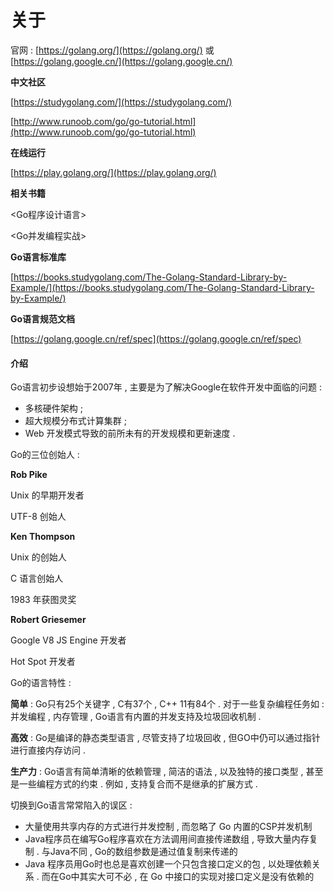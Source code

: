 # 关于

官网 : [https://golang.org/](https://golang.org/) 或 [https://golang.google.cn/](https://golang.google.cn/)

**中文社区**

[https://studygolang.com/](https://studygolang.com/)

[http://www.runoob.com/go/go-tutorial.html](http://www.runoob.com/go/go-tutorial.html)

**在线运行**

[https://play.golang.org/](https://play.golang.org/)

**相关书籍**

&lt;Go程序设计语言&gt;

&lt;Go并发编程实战&gt;

**Go语言标准库**

[https://books.studygolang.com/The-Golang-Standard-Library-by-Example/](https://books.studygolang.com/The-Golang-Standard-Library-by-Example/)

**Go语言规范文档**

[https://golang.google.cn/ref/spec](https://golang.google.cn/ref/spec)

#### 介绍

Go语言初步设想始于2007年 , 主要是为了解决Google在软件开发中面临的问题 :

* 多核硬件架构 ; 
* 超大规模分布式计算集群 ; 
* Web 开发模式导致的前所未有的开发规模和更新速度 . 

Go的三位创始人 :

**Rob Pike**

Unix 的早期开发者

UTF-8 创始人

**Ken Thompson**

Unix 的创始人

C 语言创始人

1983 年获图灵奖

**Robert Griesemer**

Google V8 JS Engine 开发者

Hot Spot 开发者

Go的语言特性 :

**简单** : Go只有25个关键字 , C有37个 , C++ 11有84个 . 对于一些复杂编程任务如 : 并发编程 , 内存管理 , Go语言有内置的并发支持及垃圾回收机制 .

**高效** : Go是编译的静态类型语言 , 尽管支持了垃圾回收 , 但GO中仍可以通过指针进行直接内存访问 .

**生产力** : Go语言有简单清晰的依赖管理 , 简洁的语法 , 以及独特的接口类型 , 甚至是一些编程方式的约束 . 例如 , 支持复合而不是继承的扩展方式 .

切换到Go语言常常陷入的误区 :

* 大量使用共享内存的方式进行并发控制 , 而忽略了 Go 内置的CSP并发机制
* Java程序员在编写Go程序喜欢在方法调用间直接传递数组 , 导致大量内存复制 . 与Java不同 , Go的数组参数是通过值复制来传递的
* Java 程序员用Go时也总是喜欢创建一个只包含接口定义的包 , 以处理依赖关系 . 而在Go中其实大可不必 , 在 Go 中接口的实现对接口定义是没有依赖的



